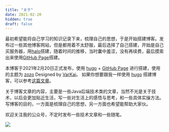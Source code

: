 ```yaml
---
title: "关于"
date: 2021-02-20
hidden: true
draft: false
---
```


最初希望能将自己学习的知识记录下来，梳理自己的思想，于是开始搭建博客。发布过一些其他博客网站，但是都用着不太舒服，最后选择了自己搭建，开始是自己买服务器，用[halo](https://gitee.com/halo-dev/halo)搭建，随着时间的推移，当时囊中羞涩，没有再续费，最后摸索出来使用[GitHub Page](https://docs.github.com/zh/pages/getting-started-with-github-pages)搭建。

本博客于2021年2月20日正式发布，使用 [hugo](https://gohugo.io) + [GitHub Page](https://docs.github.com/zh/pages/getting-started-with-github-pages) 进行搭建，使用的主题为 [zozo](https://github.com/varkai/hugo-theme-zozo) Designed by [VarKai](https://www.varkai.com)。
如果你想要跟我一样使用 [hugo](https://gohugo.io) 搭建博客，可以参考[这篇文章](/posts/essays/build-blog/)。

关于博客文章的内容，主要是一些Java后端技术类的文章，当然不光是关于技术，以后会更加贴近生活，写一些对生活上的感悟与思考，和一些具体实操方法。
写博客的目的，一方面是梳理自己的思想，另一方面也希望能帮助大家伙。

欢迎关注我的公众号，不定时发布一些技术文章和一些随笔。

![](/posts/annex/images/essays/来点Java.png)
